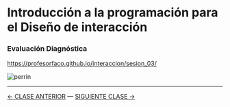 # Introducción a la programación para el Diseño de interacción

### Evaluación Diagnóstica

https://profesorfaco.github.io/interaccion/sesion_03/

![perrin](https://user-images.githubusercontent.com/7999767/132740932-01df02cd-f40a-422c-a845-388f5e1deed4.jpeg)



- - - - - - - 

[← CLASE ANTERIOR](https://github.com/profesorfaco/interaccion/tree/main/sesion_02) — [SIGUIENTE CLASE →](https://github.com/profesorfaco/interaccion/tree/main/sesion_04)
